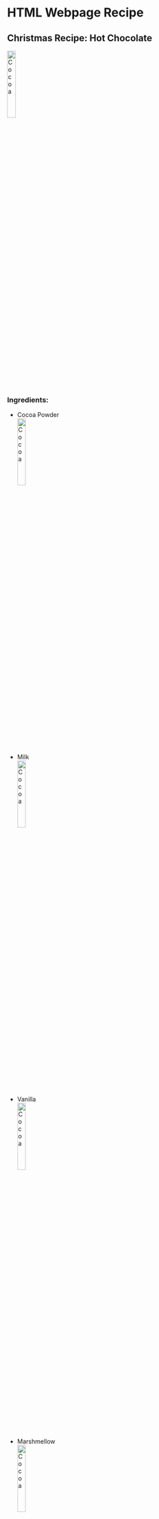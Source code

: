 <h1> HTML Webpage Recipe </h1>
<h2> Christmas Recipe: Hot Chocolate </h2>
 <img    src= "https://user-images.githubusercontent.com/93533015/144613895-b46583d9-14a3-4750-a5eb-658b817d6404.jpg"
"
            title="Cocoa"
            width="20%"
            height="20%"     />





<h3> Ingredients: </h3>

<ul>
    <li> Cocoa Powder </li>
    <img    src= "https://user-images.githubusercontent.com/93533015/144515408-21a32d06-521d-41eb-89db-7bcea40de9f4.jpg"
            title="Cocoa"
            width="20%"
            height="20%"     />
    <li> Milk </li>
    <img    src= "https://user-images.githubusercontent.com/93533015/144612087-c24b2322-eae7-427d-886c-e0b2a08b441e.jpg"
            title="Cocoa"
            width="20%"
            height="20%"     />
    <li> Vanilla </li>
    <img    src= "https://user-images.githubusercontent.com/93533015/144612547-5d68aac4-1927-4335-bc96-b0e5abc3d4eb.jpg"
"
            title="Cocoa"
            width="20%"
            height="20%"     />
    <li> Marshmellow </li>
          <img    src="https://user-images.githubusercontent.com/93533015/144613069-96b9b92a-ce78-4832-9b80-88f05fa8eaed.jpg"
         title="Cocoa"
          width="20%"
          height="20%"     />      
    <li> Whip Cream </li>
                   <img   src="https://user-images.githubusercontent.com/93533015/144613359-b935df04-4cf1-4cbb-b49b-453ad6d11fa8.jpg"
         title="Cocoa"
          width="20%"
          height="20%"     />   
    
 </ul>
 
 
 <h3> Steps: </h3>
 
 <ol>
     <li> Mix the cocoa powder with milk in a mug. </li>
     <li> Microwave the mug for 1 minute until its hot. </li>
     <li> After the minute passes take the mug from the microwave and stir again. </li>
     <li> Once it is stired add a drop of vanilla to the hot chocolate. </li>
     <li> Put marshmellows on top of the hot chocolate. </li>
     <li> Add whip cream on the hot chocolate. </li>
     <li> Finally enjoy the delicious drink. </li>
      
